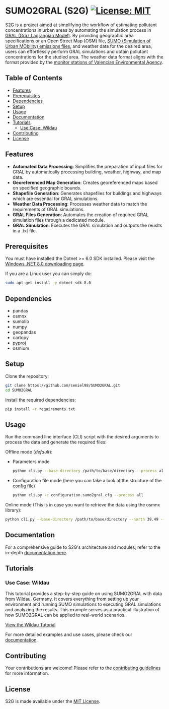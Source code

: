 # SUMO2GRAL (S2G) [![License: MIT](https://img.shields.io/badge/License-MIT-yellow.svg)](https://opensource.org/license/MIT)

S2G is a project aimed at simplifying the workflow of estimating pollutant concentrations in urban areas by automating the simulation process in [GRAL (Graz Lagrangian Model)](https://gral.tugraz.at/). By providing geographic area specifications or an Open Street Map (OSM) file, [SUMO (Simulation of Urban MObility) emissions files](https://sumo.dlr.de/docs/Simulation/Output/Lane-_or_Edge-based_Emissions_Measures.html), and weather data for the desired area, users can effortlessly perform GRAL simulations and obtain pollutant concentrations for the studied area. The weather data format aligns with the format provided by the [monitor stations of Valencian Environmental Agency](https://mediambient.gva.es/es/web/calidad-ambiental/datos-on-line).

## Table of Contents

- [Features](#features)
- [Prerequisites](#prerequisites)
- [Dependencies](#dependencies)
- [Setup](#setup)
- [Usage](#usage)
- [Documentation](#documentation)
- [Tutorials](#tutorials)
  - [Use Case: Wildau](#use-case-wildau)
- [Contributing](#contributing)
- [License](#license)

## Features

- **Automated Data Processing**: Simplifies the preparation of input files for GRAL by automatically processing building, weather, highway, and map data.
- **Georeferenced Map Generation**: Creates georeferenced maps based on specified geographic bounds.
- **Shapefile Generation**: Generates shapefiles for buildings and highways which are essential for GRAL simulations.
- **Weather Data Processing**: Processes weather data to match the requirements of GRAL simulations.
- **GRAL Files Generation**: Automates the creation of required GRAL simulation files through a dedicated module.
- **GRAL Simulation**: Executes the GRAL simulation and outputs the reuslts in a .txt file.

## Prerequisites

You must have installed the Dotnet >= 6.0 SDK installed. Please visit the [Windows .NET 8.0 downloading page](https://dotnet.microsoft.com/en-us/download/dotnet/8.0).

If you are a Linux user you can simply do:

```bash
sudo apt-get install -y dotnet-sdk-8.0
```

## Dependencies

- pandas
- osmnx
- sumolib
- numpy
- geopandas
- cartopy
- pyproj
- osmium

## Setup

Clone the repository:

```bash
git clone https://github.com/seniel98/SUMO2GRAL.git
cd SUMO2GRAL
```

Install the required dependencies:

```bash
pip install -r requirements.txt
```

## Usage

Run the command line interface (CLI) script with the desired arguments to process the data and generate the required files:

Offline mode (*default*):

- Parameters mode

  ```bash
  python cli.py --base-directory /path/to/base/directory --process all --osm-file /path/to/osm/file/file.osm  --net-file /path/to/net/file/file.net.xml --emissions-file /path/to/edge/emissions/file/edges-emissions-file.xml --gral-dll /path/to/gral/dll/file/GRAL.dll
  ```

- Configuration file mode (here you can take a look at the structure of the [config file](/examples/configuration.sumo2gral.cfg))

  ```bash
  python cli.py -c configuration.sumo2gral.cfg --process all
  ```

Online mode (This is in case you want to retrieve the data using the osmnx library):

```bash
python cli.py --base-directory /path/to/base/directory --north 39.49 --south 39.47 --east -0.37 --west -0.39 --process all  --net-file /path/to/net/file/file.net.xml --emissions-file /path/to/edge/emissions/file/edges-emissions-file.xml --online --gral-dll /path/to/gral/dll/file/GRAL.dll
```

## Documentation

For a comprehensive guide to S2G's architecture and modules, refer to the in-depth [documentation here](https://seniel98.github.io/SUMO2GRAL/).

## Tutorials

### Use Case: Wildau

This tutorial provides a step-by-step guide on using SUMO2GRAL with data from Wildau, Germany. It covers everything from setting up your environment and running SUMO simulations to executing GRAL simulations and analyzing the results. This example serves as a practical illustration of how SUMO2GRAL can be applied to real-world scenarios.

[View the Wildau Tutorial](/examples/Wildau/README.md)

For more detailed examples and use cases, please check our [documentation](https://seniel98.github.io/SUMO2GRAL/).

## Contributing

Your contributions are welcome! Please refer to the [contributing guidelines](CONTRIBUTING.md) for more information.

## License

S2G is made available under the [MIT License](https://opensource.org/license/mit).